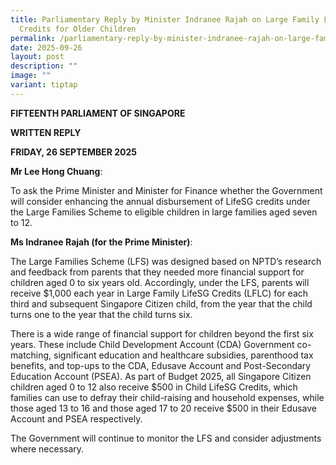 ```yaml
---
title: Parliamentary Reply by Minister Indranee Rajah on Large Family LifeSG
  Credits for Older Children
permalink: /parliamentary-reply-by-minister-indranee-rajah-on-large-family-lifesg-credits-for-older-children/
date: 2025-09-26
layout: post
description: ""
image: ""
variant: tiptap
---
```

<p><strong>FIFTEENTH PARLIAMENT OF SINGAPORE</strong>
</p>
<p><strong>WRITTEN REPLY</strong>&nbsp;</p>
<p><strong>FRIDAY, 26 SEPTEMBER 2025</strong>
</p>
<p><strong>Mr Lee Hong Chuang</strong>:</p>
<p>To ask the Prime Minister and Minister for Finance whether the Government
will consider enhancing the annual disbursement of LifeSG credits under
the Large Families Scheme to eligible children in large families aged seven
to 12.</p>
<p><strong>Ms Indranee Rajah (for the Prime Minister)</strong>:</p>
<p>The Large Families Scheme (LFS) was designed based on NPTD’s research
and feedback from parents that they needed more financial support for children
aged 0 to six years old. Accordingly, under the LFS, parents will receive
$1,000 each year in Large Family LifeSG Credits (LFLC) for each third and
subsequent Singapore Citizen child, from the year that the child turns
one to the year that the child turns six.</p>
<p>There is a wide range of financial support for children beyond the first
six years. These include Child Development Account (CDA) Government co-matching,
significant education and healthcare subsidies, parenthood tax benefits,
and top-ups to the CDA, Edusave Account and Post-Secondary Education Account
(PSEA). As part of Budget 2025, all Singapore Citizen children aged 0 to
12 also receive $500 in Child LifeSG Credits, which families can use to
defray their child-raising and household expenses, while those aged 13
to 16 and those aged 17 to 20 receive $500 in their Edusave Account and
PSEA respectively.</p>
<p>The Government will continue to monitor the LFS and consider adjustments
where necessary.</p>